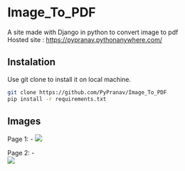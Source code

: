 # Image_To_PDF  
A site made with Django in python to convert image to pdf  
Hosted site : https://pypranav.pythonanywhere.com/  
  
## Instalation  
Use git clone to install it on local machine.
```bash
git clone https://github.com/PyPranav/Image_To_PDF
pip install -r requirements.txt
```
  
## Images  
Page 1: -
![](https://cdn.discordapp.com/attachments/707881046976233504/746663942478233600/unknown.png)
  
Page 2: -  
![](https://cdn.discordapp.com/attachments/707881046976233504/746664819171655730/unknown.png)

